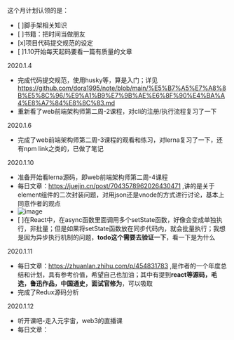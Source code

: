 这个月计划认领的是：
- [ ]脚手架相关知识
- [ ]书籍：把时间当做朋友
- [x]项目代码提交规范的设定
- [ ]1.10开始每天起码要看一篇有质量的文章


2020.1.4
- 完成代码提交规范，使用husky等，算是入门；详见 https://github.com/dora1995/note/blob/main/%E5%B7%A5%E7%A8%8B%E5%8C%96/%E9%A1%B9%E7%9B%AE%E6%8F%90%E4%BA%A4%E8%A7%84%E8%8C%83.md
- 重新看了web前端架构师第二周-2课程，对cli的注册/执行流程复习了一下

2020.1.6
- 完成了web前端架构师第二周-3课程的观看和练习，对lerna复习了一下，还有npm link之类的，已做了笔记

2020.1.10
- 准备开始看lerna源码，即web前端架构师第二周-4课程
- 每日文章：https://juejin.cn/post/7043578962026430471 ,讲的是关于element组件的二次封装问题，对用json还是vnode的方式进行讨论，基本上同意作者的观点
- ![image](https://user-images.githubusercontent.com/53267289/148888666-c3ac5663-ee5b-4bcd-97b3-750283c56e06.png)
- [ ]在React中，在async函数里面调用多个setState函数，好像会变成单独执行，非批量；但是如果将setState函数放在同步代码内，就会批量执行；我想是因为异步执行机制的问题，**todo这个需要去验证一下**，看一下是为什么

2020.1.11
- 每日文章：https://zhuanlan.zhihu.com/p/454831783 ,是作者的一个年度总结和计划，具有参考价值，希望自己也加油；其中有提到**react等源码，毛选，鲁迅作品，中国通史，面试官修为**，可以吸取
- 完成了Redux源码分析

2020.1.12
- 听开课吧-走入元宇宙，web3的直播课
- 每日文章：
